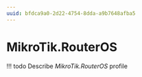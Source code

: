 ```yaml
---
uuid: bfdca9a0-2d22-4754-8dda-a9b7648afba5
---
```



# MikroTik.RouterOS


<!-- prettier-ignore -->
!!! todo
    Describe *MikroTik.RouterOS* profile

